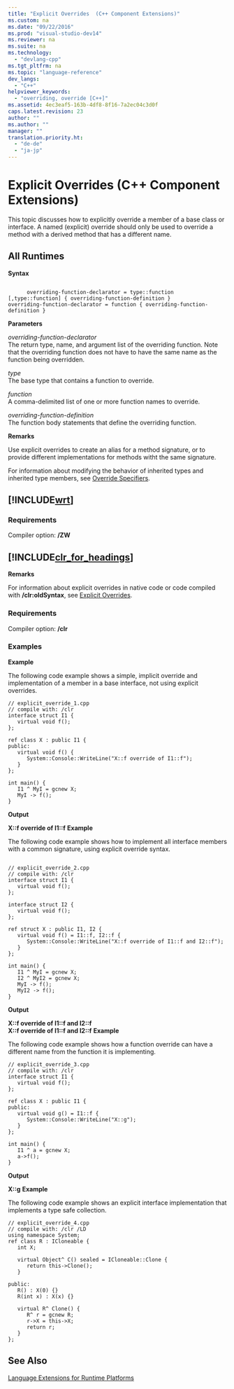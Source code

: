 ```yaml
---
title: "Explicit Overrides  (C++ Component Extensions)"
ms.custom: na
ms.date: "09/22/2016"
ms.prod: "visual-studio-dev14"
ms.reviewer: na
ms.suite: na
ms.technology: 
  - "devlang-cpp"
ms.tgt_pltfrm: na
ms.topic: "language-reference"
dev_langs: 
  - "C++"
helpviewer_keywords: 
  - "overriding, override [C++]"
ms.assetid: 4ec3eaf5-163b-4df8-8f16-7a2ec04c3d0f
caps.latest.revision: 23
author: ""
ms.author: ""
manager: ""
translation.priority.ht: 
  - "de-de"
  - "ja-jp"
---
```

# Explicit Overrides  (C++ Component Extensions)
This topic discusses how to explicitly override a member of a base class or interface. A named (explicit) override should only be used to override a method with a derived method that has a different name.  
  
## All Runtimes  
 **Syntax**  
  
```  
  
      overriding-function-declarator = type::function [,type::function] { overriding-function-definition }  
overriding-function-declarator = function { overriding-function-definition }  
```  
  
 **Parameters**  
  
 *overriding-function-declarator*  
 The return type, name, and argument list of the overriding function.  Note that the overriding function does not have to have the same name as the function being overridden.  
  
 *type*  
 The base type that contains a function to override.  
  
 *function*  
 A comma-delimited list of one or more function names to override.  
  
 *overriding-function-definition*  
 The function body statements that define the overriding function.  
  
 **Remarks**  
  
 Use explicit overrides to create an alias for a method signature, or to provide different implementations for methods witht the same signature.  
  
 For information about modifying the behavior of inherited types and inherited type members, see [Override Specifiers](../vs140/override-specifiers---c---component-extensions-.md).  
  
## [!INCLUDE[wrt](../vs140/includes/wrt_md.md)]  
  
### Requirements  
 Compiler option: **/ZW**  
  
## [!INCLUDE[clr_for_headings](../vs140/includes/clr_for_headings_md.md)]  
 **Remarks**  
  
 For information about explicit overrides in native code or code compiled with **/clr:oldSyntax**, see [Explicit Overrides](../vs140/explicit-overrides--c---.md).  
  
### Requirements  
 Compiler option: **/clr**  
  
### Examples  
 **Example**  
  
 The following code example shows a simple, implicit override and implementation of a member in a base interface, not using explicit overrides.  
  
```  
// explicit_override_1.cpp  
// compile with: /clr  
interface struct I1 {  
   virtual void f();  
};  
  
ref class X : public I1 {  
public:  
   virtual void f() {  
      System::Console::WriteLine("X::f override of I1::f");  
   }  
};  
  
int main() {  
   I1 ^ MyI = gcnew X;  
   MyI -> f();  
}  
```  
  
 **Output**  
  
 **X::f override of I1::f** **Example**  
  
 The following code example shows how to implement all interface members with a common signature, using explicit override syntax.  
  
```  
  
// explicit_override_2.cpp  
// compile with: /clr  
interface struct I1 {  
   virtual void f();  
};  
  
interface struct I2 {  
   virtual void f();  
};  
  
ref struct X : public I1, I2 {  
   virtual void f() = I1::f, I2::f {  
      System::Console::WriteLine("X::f override of I1::f and I2::f");  
   }  
};  
  
int main() {  
   I1 ^ MyI = gcnew X;  
   I2 ^ MyI2 = gcnew X;  
   MyI -> f();  
   MyI2 -> f();  
}  
```  
  
 **Output**  
  
 **X::f override of I1::f and I2::f**   
**X::f override of I1::f and I2::f** **Example**  
  
 The following code example shows how a function override can have a different name from the function it is implementing.  
  
```  
// explicit_override_3.cpp  
// compile with: /clr  
interface struct I1 {  
   virtual void f();  
};  
  
ref class X : public I1 {  
public:  
   virtual void g() = I1::f {  
      System::Console::WriteLine("X::g");  
   }  
};  
  
int main() {  
   I1 ^ a = gcnew X;  
   a->f();  
}  
```  
  
 **Output**  
  
 **X::g** **Example**  
  
 The following code example shows an explicit interface implementation that implements a type safe collection.  
  
```  
// explicit_override_4.cpp  
// compile with: /clr /LD  
using namespace System;  
ref class R : ICloneable {  
   int X;  
  
   virtual Object^ C() sealed = ICloneable::Clone {  
      return this->Clone();  
   }  
  
public:  
   R() : X(0) {}  
   R(int x) : X(x) {}  
  
   virtual R^ Clone() {  
      R^ r = gcnew R;  
      r->X = this->X;  
      return r;  
   }  
};  
```  
  
## See Also  
 [Language Extensions for Runtime Platforms](../vs140/component-extensions-for-runtime-platforms.md)